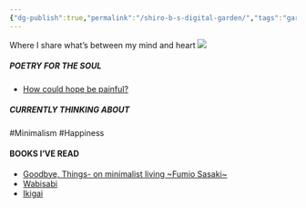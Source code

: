 ```yaml
---
{"dg-publish":true,"permalink":"/shiro-b-s-digital-garden/","tags":"gardenEntry"}
---
```



Where I share what’s between my mind and heart ![](Amboseli%20Lookout%20Hill.jpeg)

##### POETRY FOR THE SOUL
- [How could hope be painful?](How%20could%20hope%20be%20painful?.md)


##### CURRENTLY THINKING ABOUT 
#Minimalism 
#Happiness 

#### BOOKS I’VE READ
- [Goodbye, Things- on minimalist living ~Fumio Sasaki~](Goodbye,%20Things-%20on%20minimalist%20living%20~Fumio%20Sasaki~.md)
- [Wabisabi](Wabisabi.md)
- [Ikigai](Ikigai.md)
